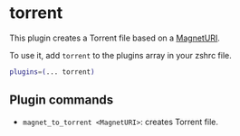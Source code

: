 # torrent

This plugin creates a Torrent file based on a
[MagnetURI](https://en.wikipedia.org/wiki/Magnet_URI_scheme).

To use it, add `torrent` to the plugins array in your zshrc file.

```zsh
plugins=(... torrent)
```

## Plugin commands

-   `magnet_to_torrent <MagnetURI>`: creates Torrent file.
